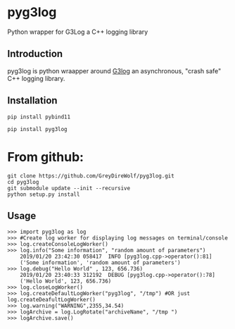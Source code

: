 # pyg3log
Python wrapper for G3Log a C++ logging library

## Introduction 
pyg3log is python wraapper around [G3log](https://github.com/KjellKod/g3log) an asynchronous, "crash safe" C++ logging library.

## Installation
```pip install pybind11```

```pip install pyg3log```
# From github:
```
git clone https://github.com/GreyDireWolf/pyg3log.git
cd pyg3log
git submodule update --init --recursive
python setup.py install
```
## Usage
```
>>> import pyg3log as log
>>> #Create log worker for displaying log messages on terminal/console
>>> log.createConsoleLogWorker()
>>> log.info("Some information", "random amount of parameters")
    2019/01/20 23:42:30 058417	INFO [pyg3log.cpp->operator():81]
    ('Some information', 'random amount of parameters')
>>> log.debug("Hello World" , 123, 656.736)
    2019/01/20 23:40:33 312192	DEBUG [pyg3log.cpp->operator():78]
    ('Hello World', 123, 656.736)
>>> log.closeLogWorker()
>>> log.createDefaultLogWorker("pyg3log", "/tmp") #OR just log.createDeafultLogWorker()
>>> log.warning("WARNING",2355,34.54)
>>> logArchive = log.LogRotate("archiveName", "/tmp ")
>>> logArchive.save()
```
